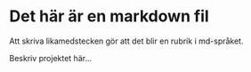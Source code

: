 Det här är en markdown fil
==========================
Att skriva likamedstecken gör att det blir en rubrik i md-språket.

Beskriv projektet här...
